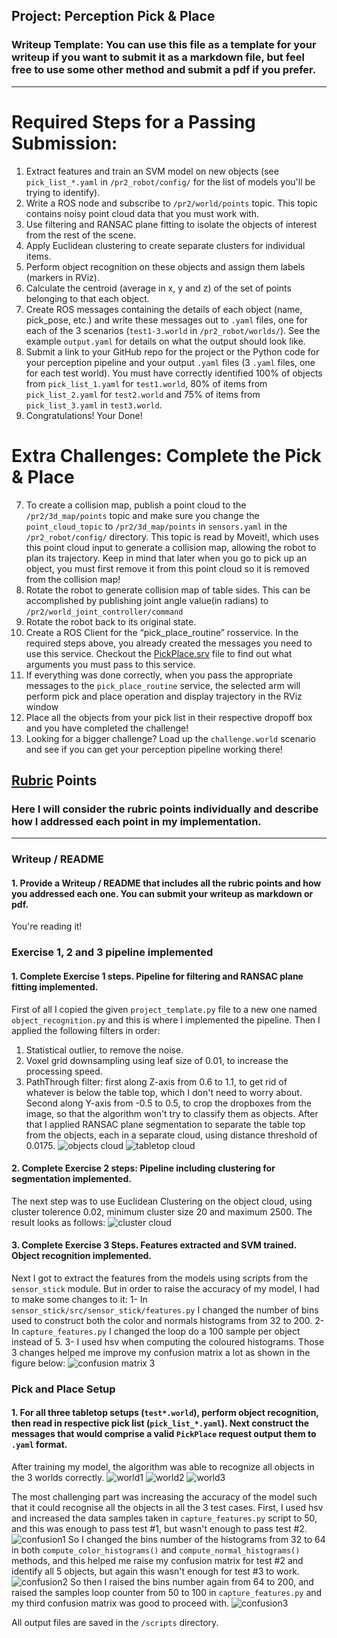 ## Project: Perception Pick & Place
### Writeup Template: You can use this file as a template for your writeup if you want to submit it as a markdown file, but feel free to use some other method and submit a pdf if you prefer.

---


# Required Steps for a Passing Submission:
1. Extract features and train an SVM model on new objects (see `pick_list_*.yaml` in `/pr2_robot/config/` for the list of models you'll be trying to identify). 
2. Write a ROS node and subscribe to `/pr2/world/points` topic. This topic contains noisy point cloud data that you must work with.
3. Use filtering and RANSAC plane fitting to isolate the objects of interest from the rest of the scene.
4. Apply Euclidean clustering to create separate clusters for individual items.
5. Perform object recognition on these objects and assign them labels (markers in RViz).
6. Calculate the centroid (average in x, y and z) of the set of points belonging to that each object.
7. Create ROS messages containing the details of each object (name, pick_pose, etc.) and write these messages out to `.yaml` files, one for each of the 3 scenarios (`test1-3.world` in `/pr2_robot/worlds/`).  See the example `output.yaml` for details on what the output should look like.  
8. Submit a link to your GitHub repo for the project or the Python code for your perception pipeline and your output `.yaml` files (3 `.yaml` files, one for each test world).  You must have correctly identified 100% of objects from `pick_list_1.yaml` for `test1.world`, 80% of items from `pick_list_2.yaml` for `test2.world` and 75% of items from `pick_list_3.yaml` in `test3.world`.
9. Congratulations!  Your Done!

# Extra Challenges: Complete the Pick & Place
7. To create a collision map, publish a point cloud to the `/pr2/3d_map/points` topic and make sure you change the `point_cloud_topic` to `/pr2/3d_map/points` in `sensors.yaml` in the `/pr2_robot/config/` directory. This topic is read by Moveit!, which uses this point cloud input to generate a collision map, allowing the robot to plan its trajectory.  Keep in mind that later when you go to pick up an object, you must first remove it from this point cloud so it is removed from the collision map!
8. Rotate the robot to generate collision map of table sides. This can be accomplished by publishing joint angle value(in radians) to `/pr2/world_joint_controller/command`
9. Rotate the robot back to its original state.
10. Create a ROS Client for the “pick_place_routine” rosservice.  In the required steps above, you already created the messages you need to use this service. Checkout the [PickPlace.srv](https://github.com/udacity/RoboND-Perception-Project/tree/master/pr2_robot/srv) file to find out what arguments you must pass to this service.
11. If everything was done correctly, when you pass the appropriate messages to the `pick_place_routine` service, the selected arm will perform pick and place operation and display trajectory in the RViz window
12. Place all the objects from your pick list in their respective dropoff box and you have completed the challenge!
13. Looking for a bigger challenge?  Load up the `challenge.world` scenario and see if you can get your perception pipeline working there!

[//]: # (Image References)

[objects]: ./writeup_images/objects.png
[table]: ./writeup_images/table.png
[clusters]: ./writeup_images/clusters.png
[confusion1]: ./writeup_images/confusion1.png
[confusion2]: ./writeup_images/confusion2.png
[confusion3]: ./writeup_images/confusion3.png
[world1]: ./writeup_images/world1.png
[world2]: ./writeup_images/world2.png
[world3]: ./writeup_images/world3.png

## [Rubric](https://review.udacity.com/#!/rubrics/1067/view) Points
### Here I will consider the rubric points individually and describe how I addressed each point in my implementation.  

---
### Writeup / README

#### 1. Provide a Writeup / README that includes all the rubric points and how you addressed each one.  You can submit your writeup as markdown or pdf.  

You're reading it!

### Exercise 1, 2 and 3 pipeline implemented
#### 1. Complete Exercise 1 steps. Pipeline for filtering and RANSAC plane fitting implemented.
First of all I copied the given `project_template.py` file to a new one named `object_recognition.py` and this is where I implemented the pipeline.
Then I applied the following filters in order:
1. Statistical outlier, to remove the noise.
2. Voxel grid downsampling using leaf size of 0.01, to increase the processing speed.
3. PathThrough filter:
  first along Z-axis from 0.6 to 1.1, to get rid of whatever is below the table top, which I don't need to worry about.
  Second along Y-axis from -0.5 to 0.5, to crop the dropboxes from the image, so that the algorithm won't try to classify them as objects.
After that I applied RANSAC plane segmentation to separate the table top from the objects, each in a separate cloud, using distance threshold of 0.0175.
![objects cloud][objects]
![tabletop cloud][table] 
#### 2. Complete Exercise 2 steps: Pipeline including clustering for segmentation implemented.  
The next step was to use Euclidean Clustering on the object cloud, using cluster tolerence 0.02, minimum cluster size 20 and maximum 2500. The result looks as follows:
![cluster cloud][clusters]
#### 3. Complete Exercise 3 Steps.  Features extracted and SVM trained. Object recognition implemented.
Next I got to extract the features from the models using scripts from the `sensor_stick` module. But in order to raise the accuracy of my model, I had to make some changes to it:
1- In `sensor_stick/src/sensor_stick/features.py` I changed the number of bins used to construct both the color and normals histograms from 32 to 200.
2- In `capture_features.py` I changed the loop do a 100 sample per object instead of 5.
3- I used hsv when computing the coloured histograms.
Those 3 changes helped me improve my confusion matrix a lot as shown in the figure below:
![confusion matrix 3][confusion3]
### Pick and Place Setup

#### 1. For all three tabletop setups (`test*.world`), perform object recognition, then read in respective pick list (`pick_list_*.yaml`). Next construct the messages that would comprise a valid `PickPlace` request output them to `.yaml` format.
After training my model, the algorithm was able to recognize all objects in the 3 worlds correctly.
![world1][world1]
![world2][world2]
![world3][world3]

The most challenging part was increasing the accuracy of the model such that it could recognise all the objects in all the 3 test cases.
First, I used hsv and increased the data samples taken in `capture_features.py` script to 50, and this was enough to pass test #1, but wasn't enough to pass test #2.
![confusion1][confusion1]
So I changed the bins number of the histograms from 32 to 64 in both `compute_color_histograms()` and `compute_normal_histograms()` methods, and this helped me raise my confusion matrix for test #2 and identify all 5 objects, but again this wasn't enough for test #3 to work.
![confusion2][confusion2]
So then I raised the bins number again from 64 to 200, and raised the samples loop counter from 50 to 100 in `capture_features.py` and my third confusion matrix was good to proceed with.
![confusion3][confusion3]

All output files are saved in the `/scripts` directory.


